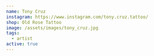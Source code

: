 ```yaml
---
name: Tony Cruz
instagram: https://www.instagram.com/tony.cruz.tattoo/
shop: Old Rose Tattoo
image: /assets/images/tony_cruz.jpg
tags:
  - artist
active: true
---
```

